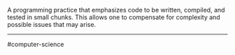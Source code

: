 A programming practice that emphasizes code to be written, compiled, and tested in small chunks. This allows one to compensate for complexity and possible issues that may arise.

---
#computer-science 

